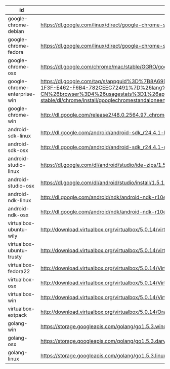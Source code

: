 id | uri | filename | md5sum
---|-----|----------|-------
google-chrome-debian | https://dl.google.com/linux/direct/google-chrome-stable_current_amd64.deb | chrome/linux/48.0.2564.97_google-chrome-stable_current_amd64.deb |
google-chrome-fedora | https://dl.google.com/linux/direct/google-chrome-stable_current_x86_64.rpm | chrome/linux/48.0.2564.97_google-chrome-stable_current_x86_64.rpm |
google-chrome-osx | https://dl.google.com/chrome/mac/stable/GGRO/googlechrome.dmg | chrome/mac/48.0.2564.97_googlechrome.dmg |
google-chrome-enterprise-win | https://dl.google.com/tag/s/appguid%3D%7B8A69D345-D564-463C-AFF1-A69D9E530F96%7D%26iid%3D%7BBF9FDEDC-1F3F-E462-F6B4-782CEEC72491%7D%26lang%3Dzh-CN%26browser%3D4%26usagestats%3D1%26appname%3DGoogle%2520Chrome%26needsadmin%3Dprefers%26ap%3Dx64-stable/dl/chrome/install/googlechromestandaloneenterprise64.msi | chrome/win/48.0.2564.97_googlechromestandaloneenterprise64.msi |
google-chrome-win | http://dl.google.com/release2/48.0.2564.97_chrome_installer_win64.exe | chrome/win/48.0.2564.97_chrome_installer_win64.exe |
android-sdk-linux | http://dl.google.com/android/android-sdk_r24.4.1-linux.tgz | |
android-sdk-osx | http://dl.google.com/android/android-sdk_r24.4.1-macosx.zip | |
android-studio-linux | https://dl.google.com/dl/android/studio/ide-zips/1.5.1.0/android-studio-ide-141.2456560-linux.zip | |
android-studio-osx | https://dl.google.com/dl/android/studio/install/1.5.1.0/android-studio-ide-141.2456560-mac.dmg | |
android-ndk-linux | http://dl.google.com/android/ndk/android-ndk-r10e-linux-x86_64.bin | |
android-ndk-osx | http://dl.google.com/android/ndk/android-ndk-r10e-darwin-x86_64.bin | |
virtualbox-ubuntu-wily | http://download.virtualbox.org/virtualbox/5.0.14/virtualbox-5.0_5.0.14-105127~Ubuntu~wily_amd64.deb | virtualbox/virtualbox-5.0_5.0.14-105127-Ubuntu-wily_amd64.deb
virtualbox-ubuntu-trusty | http://download.virtualbox.org/virtualbox/5.0.14/virtualbox-5.0_5.0.14-105127~Ubuntu~trusty_amd64.deb | virtualbox/virtualbox-5.0_5.0.14-105127-Ubuntu-trusty_amd64.deb
virtualbox-fedora22 | http://download.virtualbox.org/virtualbox/5.0.14/VirtualBox-5.0-5.0.14_105127_fedora22-1.x86_64.rpm | virtualbox/VirtualBox-5.0-5.0.14_105127_fedora22-1.x86_64.rpm
virtualbox-osx | http://download.virtualbox.org/virtualbox/5.0.14/VirtualBox-5.0.14-105127-OSX.dmg | virtualbox/VirtualBox-5.0.14-105127-OSX.dmg
virtualbox-win | http://download.virtualbox.org/virtualbox/5.0.14/VirtualBox-5.0.14-105127-Win.exe | virtualbox/VirtualBox-5.0.14-105127-Win.exe
virtualbox-extpack | http://download.virtualbox.org/virtualbox/5.0.14/Oracle_VM_VirtualBox_Extension_Pack-5.0.14-105127.vbox-extpack | virtualbox/Oracle_VM_VirtualBox_Extension_Pack-5.0.14-105127.vbox-extpack
golang-win | https://storage.googleapis.com/golang/go1.5.3.windows-amd64.msi | |
golang-osx | https://storage.googleapis.com/golang/go1.5.3.darwin-amd64.pkg | |
golang-linux | https://storage.googleapis.com/golang/go1.5.3.linux-amd64.tar.gz | |
